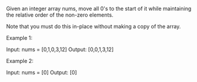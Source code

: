 Given an integer array nums, move all 0's to the start of it while maintaining the relative order of the non-zero elements.

Note that you must do this in-place without making a copy of the array.

Example 1:

Input: nums = [0,1,0,3,12]
Output: [0,0,1,3,12]

Example 2:

Input: nums = [0]
Output: [0]
